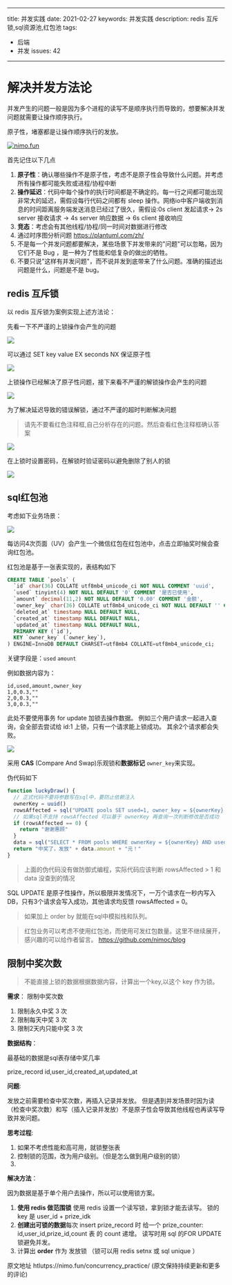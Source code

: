 ----
title: 并发实践
date: 2021-02-27
keywords: 并发实践
description: redis 互斥锁,sql资源池,红包池
tags:
- 后端
- 并发
issues: 42
----

# 解决并发方法论

并发产生的问题一般是因为多个进程的读写不是顺序执行而导致的，想要解决并发问题就需要让操作顺序执行。

原子性，堵塞都是让操作顺序执行的发放。


[![nimo.fun](http://nimo.fun/notice/index.svg)](https://nimo.fun/notice/)

首先记住以下几点

1. **原子性**：确认哪些操作不是原子性，考虑不是原子性会导致什么问题。并考虑所有操作都可能失败或进程/协程中断
2. **操作延迟**：代码中每个操作的执行时间都是不确定的。每一行之间都可能出现非常大的延迟，需假设每行代码之间都有 sleep 操作。网络io中客户端收到消息的时间距离服务端发送消息已经过了很久，需假设:0s client 发起请求-> 2s server 接收请求 -> 4s server 响应数据 -> 6s client 接收响应
3. **竞态**：考虑会有其他线程/协程/同一时间对数据进行修改
4. 通过时序图分析问题 https://plantuml.com/zh/
5. 不是每一个并发问题都要解决，某些场景下并发带来的"问题"可以忽略，因为它们不是 Bug ，是一种为了性能和低复杂的做出的牺牲。
6. 不要只说"这样有并发问题"，而不说并发到底带来了什么问题。准确的描述出问题是什么，问题是不是 bug。

## redis 互斥锁

以 redis 互斥锁为案例实现上述方法论：

先看一下不严谨的上锁操作会产生的问题


![](./concurrency_practice/1-1.png)

可以通过 SET key value  EX seconds NX 保证原子性

![](./concurrency_practice/1-2.png)

上锁操作已经解决了原子性问题，接下来看不严谨的解锁操作会产生的问题


![](./concurrency_practice/1-3.png)

为了解决延迟导致的错误解锁，通过不严谨的超时判断解决问题

> 请先不要看红色注释框,自己分析存在的问题。然后查看红色注释框确认答案

![](./concurrency_practice/1-4.png)

在上锁时设置密码，在解锁时验证密码以避免删除了别人的锁

![](./concurrency_practice/1-5.png)

## sql红包池

考虑如下业务场景：

![](./concurrency_practice/turntable.jpg)

每访问4次页面（UV）会产生一个微信红包在红包池中，点击立即抽奖时候会查询红包池。

红包池是基于一张表实现的，表结构如下

```sql
CREATE TABLE `pools` (
  `id` char(36) COLLATE utf8mb4_unicode_ci NOT NULL COMMENT 'uuid',
  `used` tinyint(4) NOT NULL DEFAULT '0' COMMENT '是否已使用',
  `amount` decimal(11,2) NOT NULL DEFAULT '0.00' COMMENT '金额',
  `owner_key` char(36) COLLATE utf8mb4_unicode_ci NOT NULL DEFAULT '' COMMENT '',
  `deleted_at` timestamp NULL DEFAULT NULL,
  `created_at` timestamp NULL DEFAULT NULL,
  `updated_at` timestamp NULL DEFAULT NULL,
  PRIMARY KEY (`id`),
  KEY `owner_key` (`owner_key`),
) ENGINE=InnoDB DEFAULT CHARSET=utf8mb4 COLLATE=utf8mb4_unicode_ci;
```


关键字段是：`used` `amount`

例如数据内容为：

```
id,used,amount,owner_key
1,0,0.3,""
2,0,0.3,""
3,0,0.3,""
```


此处不要使用事务 for update 加锁去操作数据。
例如三个用户请求一起进入查询，会全部去尝试给 id:1 上锁，只有一个请求能上锁成功。
其余2个请求都会失败。

![](./concurrency_practice/2-1.png)

采用 **CAS** (Compare And Swap)乐观锁和**数据标记** `owner_key`来实现。

伪代码如下

```js
function luckyDraw() {
  // 正式代码不要将参数写在sql中，要防止依赖注入
  ownerKey = uuid()
  rowsAffected = sql("UPDATE pools SET used=1, owner_key = ${ownerKey}  WHERE used = 0 LIMIT 1")
  // 如果sql不支持 rowsAffected 可以基于 ownerKey 再查询一次判断修改是否成功
  if (rowsAffected == 0) {
    return "谢谢惠顾"
  }
  data = sql("SELECT * FROM pools WHERE ownerKey = ${ownerKey} AND used=1 LIMIT 1")
  return "中奖了，发放" + data.amount + "元！"
}
```

> 上面的伪代码没有做防御式编程，实际代码应该判断 rowsAffected > 1 和 data 没查到的情况

SQL UPDATE 是原子性操作，所以极限并发情况下，一万个请求在一秒内写入DB，只有3个请求会写入成功，其他请求均反馈 rowsAffected = 0。

> 如果加上 order by 就能在sql中模拟栈和队列。

> 红包业务可以考虑不使用红包池，而使用可发红包数量。这里不继续展开，感兴趣的可以给作者留言。 https://github.com/nimoc/blog

## 限制中奖次数

> 不能直接上锁的数据根据数据内容，计算出一个key,以这个 key 作为锁。

**需求**： 限制中奖次数

1. 限制永久中奖 3 次
2. 限制每天中奖 3 次
3. 限制2天内只能中奖 3 次

**数据结构**：

最基础的数据是sql表存储中奖几率

prize_record
id,user_id,created_at,updated_at


**问题**:

发放之前需要检查中奖次数，再插入记录并发放。
但是遇到并发场景时因为读（检查中奖次数）和写（插入记录并发放）不是原子性会导致其他线程也再读写导致并发问题。

**思考过程**:

1. 如果不考虑性能和高可用，就锁整张表
2. 控制锁的范围，改为用户级别。（但是怎么做到用户级别的锁）
3. 

**解决方法**：

因为数据是基于单个用户去操作，所以可以使用锁方案。

1. **使用 redis 做范围锁** 使用 redis 设置一个读写锁，拿到锁才能去读写。 锁的 key 是  user_id + prize_idk
2. **创建出可锁的数据**每次 insert prize_record 时 给一个 prize_counter: id,user_id,prize_id,count 表 的 count 递增。 读写时用 sql 的FOR UPDATE 锁避免并发。
3. 计算出 **order** 作为 发放锁 （锁可以用 redis setnx 或 sql unique ）







原文地址 htlutps://nimo.fun/concurrency_practice/ (原文保持持续更新和更多的评论)
